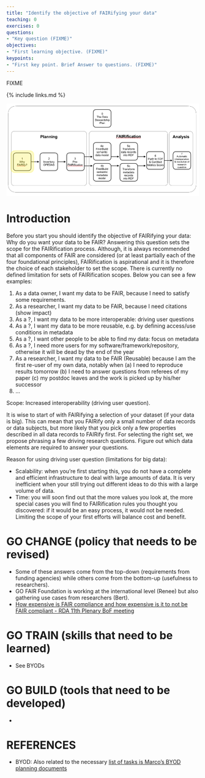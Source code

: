 ```yaml
---
title: "​Identify the objective of FAIRifying your data"
teaching: 0
exercises: 0
questions:
- "Key question (FIXME)"
objectives:
- "First learning objective. (FIXME)"
keypoints:
- "First key point. Brief Answer to questions. (FIXME)"
---
```

FIXME

{% include links.md %}

![FAIRification step 1](/fig/canonical-fairification-step1.png)

# Introduction

Before you start you should identify the objective of FAIRifying your data:
Why do you want your data to be FAIR? Answering this question sets the scope
for the FAIRification process. Although, it is always recommended that all
components of FAIR are considered (or at least partially each of the four
foundational principles), FAIRification is aspirational and it is therefore
the choice of each stakeholder to set the scope. There is currently no defined
limitation for sets of FAIRification scopes. Below you can see a few examples:

1. As a data owner, I want my data to be FAIR, because I need to satisfy some
requirements.
2. As a researcher, I want my data to be FAIR, because I need citations
(show impact)
3. As a ​?​, I want my data to be more interoperable: driving user questions
4. As a ​?​, I want my data to be more reusable, e.g. by defining access/use
conditions in
metadata
5. As a ​?​, I want other people to be able to find my data: focus on metadata
6. As a ​?​, I need more users for my software/framework/repository, otherwise
 it will be dead by the end of the year
7. As a researcher, I want my data to be FAIR (Reusable) because I am the
first re-user of my own data, notably when (a) I need to reproduce results
tomorrow (b) I need to answer questions from referees of my paper
(c) my postdoc leaves and the work is picked up by his/her successor
8. ...

Scope: Increased interoperability (driving user question).

It is wise to start of with FAIRifying a selection of your dataset
(if your data is big). This can mean that you FAIRify only a small number of
data records or data subjects, but more likely that you pick only a few
properties described in all data records to FAIRify first. For selecting the
right set, we propose phrasing a few driving research questions. Figure out
which data elements are required to answer your questions.

Reason for using driving user question (limitations for big data):

- Scalability: when you’re first starting this, you do not have a complete and efficient
infrastructure to deal with large amounts of data. It is very inefficient when your still trying out different ideas to do this with a large volume of data.
- Time: you will soon find out that the more values you look at, the more special cases you
will find to FAIRification rules you thought you discovered: if it would be an easy process, it would not be needed. Limiting the scope of your first efforts will balance cost and benefit.

# GO CHANGE (policy that needs to be revised)
- Some of these answers come from the top-down (requirements from funding agencies) while others come from the bottom-up (usefulness to researchers).
- GO FAIR Foundation is working at the international level (Renee) but also gathering use cases from researchers (Bert).
- [How expensive is FAIR compliance and how expensive is it to not be FAIR compliant - RDA 11th Plenary BoF meeting](https://rd-alliance.org/how-expensive-fair-compliance-and-how-expensive-it-not-be-fair-compliant-rda-11th-plenary-bof)
# GO TRAIN (skills that need to be learned)
- See ​BYODs
# GO BUILD (tools that need to be developed)
-
# REFERENCES
- BYOD: Also related to the necessary
[list of tasks is Marco’s ​BYOD planning documents](https://docs.google.com/document/d/1yb_IawBW3tmGmH4dvgZgSjTsIIUL5Euw2WSCYju_h8g/edit?usp=sharing)
